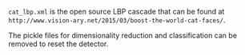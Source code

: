 `cat_lbp.xml` is the open source LBP cascade that can be found at
`http://www.vision-ary.net/2015/03/boost-the-world-cat-faces/`.

The pickle files for dimensionality reduction and classification
can be removed to reset the detector.

